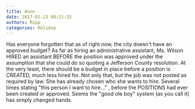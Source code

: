 ```yaml
---
title: Anon
date: 2017-01-13 08:21:32
authors: Ripp
categories: Holiday
---
```


 Has everyone forgotten that as of right now, the city doesn't have an approved budget? As far as hiring an administrative assistant, Ms. Wilson HIRED an assistant BEFORE the position was approved under the assumption that she could do so quoting a Jefferson County resolution. At the very least, there should be a budget in place before a position is CREATED, much less hired for. Not only that, but the job was not posted as required by law. She has already chosen who she wants to hire. Several times stating "this person I want to hire..." , before the POSITIONS had ever been created or approved. Seems the "good ole boy" system (as you call it) has simply changed hands.